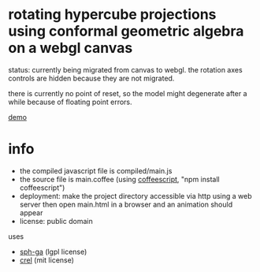 # rotating hypercube projections using conformal geometric algebra on a webgl canvas

status: currently being migrated from canvas to webgl. the rotation axes controls are hidden because they are not migrated.

there is currently no point of reset, so the model might degenerate after a while because of floating point errors.

[demo](https://sph.mn/files/u/software/sourcecode/cga-hypercubes/src/main.html)

# info
* the compiled javascript file is compiled/main.js
* the source file is main.coffee (using [coffeescript](http://coffeescript.org/), "npm install coffeescript")
* deployment: make the project directory accessible via http using a web server then open main.html in a browser and an animation should appear
* license: public domain

uses
* [sph-ga](https://github.com/sph-mn/sph-ga) (lgpl license)
* [crel](https://github.com/KoryNunn/crel) (mit license)
